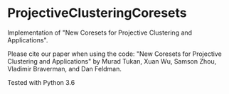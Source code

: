 # ProjectiveClusteringCoresets

Implementation of "New Coresets for Projective Clustering and Applications".

Please cite our paper when using the code: "New Coresets for Projective Clustering and Applications" by Murad Tukan, Xuan Wu, Samson Zhou, Vladimir Braverman, and Dan Feldman.

Tested with Python 3.6
